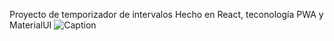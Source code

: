 Proyecto de temporizador de intervalos 
Hecho en React, teconología PWA y MaterialUI
![Caption](https://user-images.githubusercontent.com/76847923/183260270-16801884-5a72-4ffe-ab1e-212b52110505.png)
